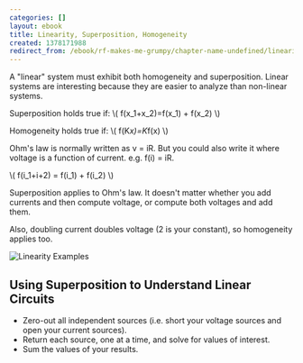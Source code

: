 ```yaml
---
categories: []
layout: ebook
title: Linearity, Superposition, Homogeneity
created: 1378171988
redirect_from: /ebook/rf-makes-me-grumpy/chapter-name-undefined/linearity-superposition-homogeneity
---
```

A "linear" system must exhibit both homogeneity and superposition.  Linear systems are interesting because they are easier to analyze than non-linear systems.

Superposition holds true if: \\( f(x_1+x_2)=f(x_1) + f(x_2) \\)

Homogeneity holds true if: \\( f(K*x)=K*f(x) \\)

Ohm's law is normally written as v = iR.  But you could also write it where voltage is a function of current.  e.g. f(i) = iR.

\\( f(i_1+i+2) = f(i_1) + f(i_2) \\)

Superposition applies to Ohm's law.  It doesn't matter whether you add currents and then compute voltage, or compute both voltages and add them.

Also, doubling current doubles voltage (2 is your constant), so homogeneity applies too.

![Linearity Examples](http://k4kpk.com/sites/k4kpk.com/files/ebook/Linear-Nonlinear-Examples.png)

Using Superposition to Understand Linear Circuits
----------------------------------------------------------

* Zero-out all independent sources (i.e. short your voltage sources and open your current sources).
* Return each source, one at a time, and solve for values of interest.
* Sum the values of your results.


